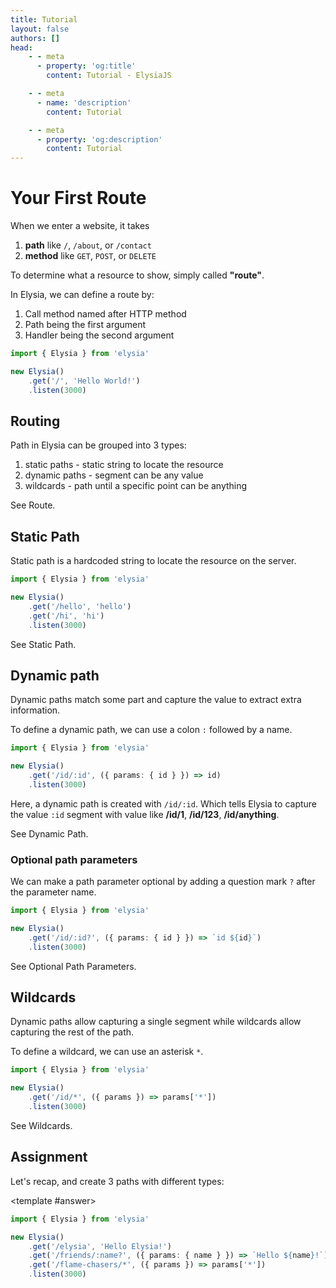```yaml
---
title: Tutorial
layout: false
authors: []
head:
    - - meta
      - property: 'og:title'
        content: Tutorial - ElysiaJS

    - - meta
      - name: 'description'
        content: Tutorial

    - - meta
      - property: 'og:description'
        content: Tutorial
---
```


<script setup lang="ts">
import { Elysia } from 'elysia'

import Editor from '../../../components/xiao/playground/playground.vue'
import DocLink from '../../../components/xiao/doc-link/doc-link.vue'
import Playground from '../../../components/nearl/playground.vue'

import { code, testcases } from './data'

const demo3 = new Elysia()
	  .get('/id', () => `id: undefined`)
    .get('/id/:id', ({ params: { id } }) => `id: ${id}`)

const demo6 = new Elysia()
    .get('/id/:id', ({ params: { id } }) => id)
    .get('/id/123', '123')
    .get('/id/anything', 'anything')
    .get('/id', ({ status }) => status(404))
    .get('/id/anything/test', ({ status }) => status(404))

const demo9 = new Elysia()
    .get('/id/:id', ({ params: { id } }) => id)
    .get('/id/123', '123')
    .get('/id/anything', 'anything')
    .get('/id', ({ status }) => status(404))
    .get('/id/:id/:name', ({ params: { id, name } }) => id + '/' + name)
</script>

<Editor :code="code" :testcases="testcases">

# Your First Route

When we enter a website, it takes
1. **path** like `/`, `/about`, or `/contact`
2. **method** like `GET`, `POST`, or `DELETE`

To determine what a resource to show, simply called **"route"**.

In Elysia, we can define a route by:
1. Call method named after HTTP method
2. Path being the first argument
3. Handler being the second argument

```typescript
import { Elysia } from 'elysia'

new Elysia()
	.get('/', 'Hello World!')
	.listen(3000)
```

## Routing
Path in Elysia can be grouped into 3 types:

1. static paths - static string to locate the resource
2. dynamic paths - segment can be any value
3. wildcards - path until a specific point can be anything

See <DocLink href="/essential/route">Route</DocLink>.

## Static Path

Static path is a hardcoded string to locate the resource on the server.

```ts
import { Elysia } from 'elysia'

new Elysia()
	.get('/hello', 'hello')
	.get('/hi', 'hi')
	.listen(3000)
```

See <DocLink href="/essential/route#static-path">Static Path</DocLink>.

## Dynamic path

Dynamic paths match some part and capture the value to extract extra information.

To define a dynamic path, we can use a colon `:` followed by a name.

```typescript twoslash
import { Elysia } from 'elysia'

new Elysia()
    .get('/id/:id', ({ params: { id } }) => id)
    .listen(3000)
```

Here, a dynamic path is created with `/id/:id`. Which tells Elysia to capture the value `:id` segment with value like **/id/1**, **/id/123**, **/id/anything**.

<Playground
  :elysia="demo6"
  :alias="{
    '/id/:id': '/id/1'
  }"
  :mock="{
    '/id/:id': {
      GET: '1'
    }
  }"
/>

See <DocLink href="/essential/route#dynamic-path">Dynamic Path</DocLink>.

### Optional path parameters
We can make a path parameter optional by adding a question mark `?` after the parameter name.

```typescript twoslash
import { Elysia } from 'elysia'

new Elysia()
    .get('/id/:id?', ({ params: { id } }) => `id ${id}`)
    .listen(3000)
```

<Playground
  :elysia="demo3"
  :alias="{
    '/id/:id': '/id/1'
  }"
  :mock="{
    '/id/:id': {
      GET: 'id 1'
    },
  }"
/>

See <DocLink href="/essential/route#optional-path-parameters">Optional Path Parameters</DocLink>.

## Wildcards

Dynamic paths allow capturing a single segment while wildcards allow capturing the rest of the path.

To define a wildcard, we can use an asterisk `*`.

```typescript twoslash
import { Elysia } from 'elysia'

new Elysia()
    .get('/id/*', ({ params }) => params['*'])
    .listen(3000)
```

<Playground
  :elysia="demo9"
  :alias="{
    '/id/:id': '/id/1',
    '/id/:id/:name': '/id/anything/rest'
  }"
  :mock="{
    '/id/:id': {
      GET: '1'
    },
    '/id/:id/:name': {
      GET: 'anything/rest'
    }
  }"
/>

See <DocLink href="/essential/route#wildcards">Wildcards</DocLink>.

## Assignment

Let's recap, and create 3 paths with different types:

<template #answer>

```typescript
import { Elysia } from 'elysia'

new Elysia()
	.get('/elysia', 'Hello Elysia!')
	.get('/friends/:name?', ({ params: { name } }) => `Hello ${name}!`)
	.get('/flame-chasers/*', ({ params }) => params['*'])
	.listen(3000)
```

</template>

</Editor>
